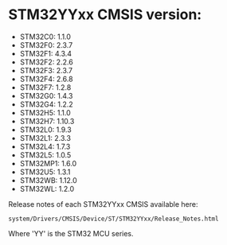 # STM32YYxx CMSIS version:

  * STM32C0: 1.1.0
  * STM32F0: 2.3.7
  * STM32F1: 4.3.4
  * STM32F2: 2.2.6
  * STM32F3: 2.3.7
  * STM32F4: 2.6.8
  * STM32F7: 1.2.8
  * STM32G0: 1.4.3
  * STM32G4: 1.2.2
  * STM32H5: 1.1.0
  * STM32H7: 1.10.3
  * STM32L0: 1.9.3
  * STM32L1: 2.3.3
  * STM32L4: 1.7.3
  * STM32L5: 1.0.5
  * STM32MP1: 1.6.0
  * STM32U5: 1.3.1
  * STM32WB: 1.12.0
  * STM32WL: 1.2.0

Release notes of each STM32YYxx CMSIS available here:

`system/Drivers/CMSIS/Device/ST/STM32YYxx/Release_Notes.html`

Where 'YY' is the STM32 MCU series.
